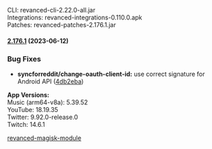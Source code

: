CLI: revanced-cli-2.22.0-all.jar  
Integrations: revanced-integrations-0.110.0.apk  
Patches: revanced-patches-2.176.1.jar  

#### [2.176.1](https://github.com/revanced/revanced-patches/compare/v2.176.0...v2.176.1) (2023-06-12)
### Bug Fixes
* **syncforreddit/change-oauth-client-id:** use correct signature for Android API ([4db2eba](https://github.com/revanced/revanced-patches/commit/4db2eba6d66f094f1d2400bfa8b9c15a175f796e))

  
**App Versions:**  
Music (arm64-v8a): 5.39.52  
YouTube: 18.19.35  
Twitter: 9.92.0-release.0  
Twitch: 14.6.1  

[revanced-magisk-module](https://github.com/j-hc/revanced-magisk-module)  
